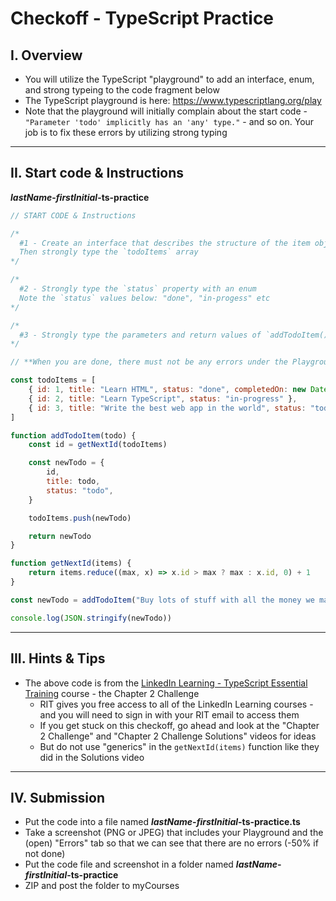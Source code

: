 # Checkoff - TypeScript Practice

## I. Overview
- You will utilize the TypeScript "playground" to add an interface, enum, and strong typeing to the code fragment below
- The TypeScript playground is here: https://www.typescriptlang.org/play
- Note that the playground will initially complain about the start code - `"Parameter 'todo' implicitly has an 'any' type."` - and so on. Your job is to fix these errors by utilizing strong typing

<hr>

## II. Start code & Instructions

***lastName*-*firstInitial*-ts-practice**

```js
// START CODE & Instructions

/*
  #1 - Create an interface that describes the structure of the item objects in the `todoItems` array
  Then strongly type the `todoItems` array
*/

/*
  #2 - Strongly type the `status` property with an enum
  Note the `status` values below: "done", "in-progess" etc
*/

/*
  #3 - Strongly type the parameters and return values of `addTodoItem()` and `getNextId()`
*/

// **When you are done, there must not be any errors under the Playground's "Errors" tab**

const todoItems = [
    { id: 1, title: "Learn HTML", status: "done", completedOn: new Date("2021-09-11") },
    { id: 2, title: "Learn TypeScript", status: "in-progress" },
    { id: 3, title: "Write the best web app in the world", status: "todo" },
]

function addTodoItem(todo) {
    const id = getNextId(todoItems)

    const newTodo = {
        id,
        title: todo,
        status: "todo",
    }

    todoItems.push(newTodo)

    return newTodo
}

function getNextId(items) {
    return items.reduce((max, x) => x.id > max ? max : x.id, 0) + 1
}

const newTodo = addTodoItem("Buy lots of stuff with all the money we make from the app")

console.log(JSON.stringify(newTodo))
```

<hr>

## III. Hints & Tips
- The above code is from the [LinkedIn Learning - TypeScript Essential Training](https://www.linkedin.com/learning/typescript-essential-training-14687057) course - the Chapter 2 Challenge
  - RIT gives you free access to all of the LinkedIn Learning courses - and you will need to sign in with your RIT email to access them
  - If you get stuck on this checkoff, go ahead and look at the "Chapter 2 Challenge" and "Chapter 2 Challenge Solutions" videos for ideas
  - But do not use "generics" in the `getNextId(items)` function like they did in the Solutions video

<hr>

## IV. Submission
- Put the code into a file named ***lastName*-*firstInitial*-ts-practice.ts**
- Take a screenshot (PNG or JPEG) that includes your Playground and the (open) "Errors" tab so that we can see that there are no errors (-50% if not done)
- Put the code file and screenshot in a folder named ***lastName*-*firstInitial*-ts-practice**
- ZIP and post the folder to myCourses

